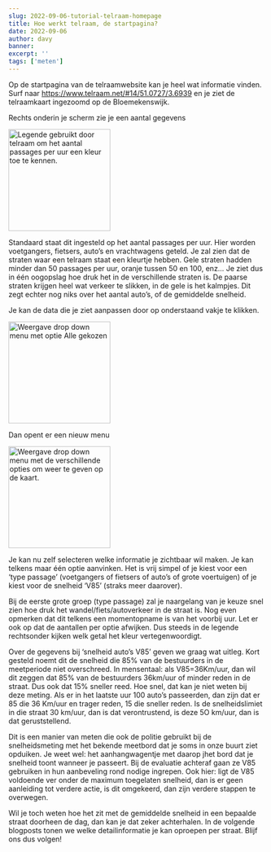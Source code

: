 ```yaml
---
slug: 2022-09-06-tutorial-telraam-homepage
title: Hoe werkt telraam, de startpagina?
date: 2022-09-06
author: davy
banner:
excerpt: ''
tags: ['meten']
---
```


<script>
  import Image from "$lib/components/Image.svelte";
</script>

Op de startpagina van de telraamwebsite kan je heel wat informatie vinden. Surf naar https://www.telraam.net/#14/51.0727/3.6939 en je ziet de telraamkaart ingezoomd op de Bloemekenswijk.

Rechts onderin je scherm zie je een aantal gegevens

<Image
  filename="tutorial_start_1.png"
  alt="Legende gebruikt door telraam om het aantal passages per uur een kleur toe te kennen."
  floatClass="float-left"
  width="200px"
/>

Standaard staat dit ingesteld op het aantal passages per uur. Hier worden voetgangers, fietsers, auto’s en vrachtwagens geteld. Je zal zien dat de straten waar een telraam staat een kleurtje hebben. Gele straten hadden minder dan 50 passages per uur, oranje tussen 50 en 100, enz… Je ziet dus in één oogopslag hoe druk het in de verschillende straten is. De paarse straten krijgen heel wat verkeer te slikken, in de gele is het kalmpjes. Dit zegt echter nog niks over het aantal auto’s, of de gemiddelde snelheid.

Je kan de data die je ziet aanpassen door op onderstaand vakje te klikken.

<Image
  filename="tutorial_start_2.png"
  alt="Weergave drop down menu met optie Alle gekozen"
  floatClass=""
  width="200px"
/>

Dan opent er een nieuw menu

<Image
  filename="tutorial_start_3.png"
  alt="Weergave drop down menu met de verschillende opties om weer te geven op de kaart."
  floatClass=""
  width="200px"
/>

Je kan nu zelf selecteren welke informatie je zichtbaar wil maken. Je kan telkens maar één optie aanvinken. Het is vrij simpel of je kiest voor een ‘type passage’ (voetgangers of fietsers of auto’s of grote voertuigen) of je kiest voor de snelheid ‘V85’ (straks meer daarover).

Bij de eerste grote groep (type passage) zal je naargelang van je keuze snel zien hoe druk het wandel/fiets/autoverkeer in de straat is. Nog even opmerken dat dit telkens een momentopname is van het voorbij uur. Let er ook op dat de aantallen per optie afwijken. Dus steeds in de legende rechtsonder kijken welk getal het kleur vertegenwoordigt.

Over de gegevens bij ‘snelheid auto’s V85’ geven we graag wat uitleg. Kort gesteld noemt dit de snelheid die 85% van de bestuurders in de meetperiode niet overschreed. In mensentaal: als V85=36Km/uur, dan wil dit zeggen dat 85% van de bestuurders 36km/uur of minder reden in de straat. Dus ook dat 15% sneller reed. Hoe snel, dat kan je niet weten bij deze meting. Als er in het laatste uur 100 auto’s passeerden, dan zijn dat er 85 die 36 Km/uur en trager reden, 15 die sneller reden. Is de snelheidslimiet in die straat 30 km/uur, dan is dat verontrustend, is deze 5O km/uur, dan is dat geruststellend.

Dit is een manier van meten die ook de politie gebruikt bij de snelheidsmeting met het bekende meetbord dat je soms in onze buurt ziet opduiken. Je weet wel: het aanhangwagentje met daarop jhet bord dat je snelheid toont wanneer je passeert. Bij de evaluatie achteraf gaan ze V85 gebruiken in hun aanbeveling rond nodige ingrepen. Ook hier: ligt de V85 voldoende ver onder de maximum toegelaten snelheid, dan is er geen aanleiding tot verdere actie, is dit omgekeerd, dan zijn verdere stappen te overwegen.

Wil je toch weten hoe het zit met de gemiddelde snelheid in een bepaalde straat doorheen de dag, dan kan je dat zeker achterhalen. In de volgende blogposts tonen we welke detailinformatie je kan oproepen per straat. Blijf ons dus volgen!






